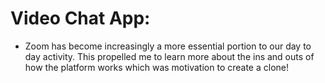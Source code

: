 # Video Chat App: 
- Zoom has become increasingly a more essential portion to our day to day activity. This propelled me to learn more about the ins and outs of how the platform works which was motivation to create a clone!